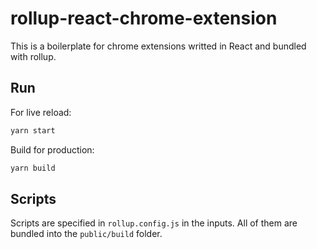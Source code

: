 # rollup-react-chrome-extension

This is a boilerplate for chrome extensions writted in React and bundled with rollup.

## Run

For live reload:

```sh
yarn start
```

Build for production:

```sh
yarn build
```

## Scripts

Scripts are specified in `rollup.config.js` in the inputs. All of them are bundled into the `public/build` folder.

